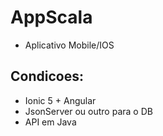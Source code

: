# AppScala
- Aplicativo Mobile/IOS

## Condicoes: 
- Ionic 5 + Angular 
- JsonServer ou outro para o DB
- API em Java
  

